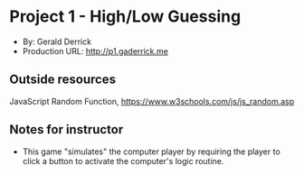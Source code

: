 # Project 1 - High/Low Guessing 
+ By: Gerald Derrick
+ Production URL: <http://p1.gaderrick.me>

## Outside resources
JavaScript Random Function, https://www.w3schools.com/js/js_random.asp

## Notes for instructor
+ This game "simulates" the computer player by requiring the player to click a button to activate the computer's logic routine.
